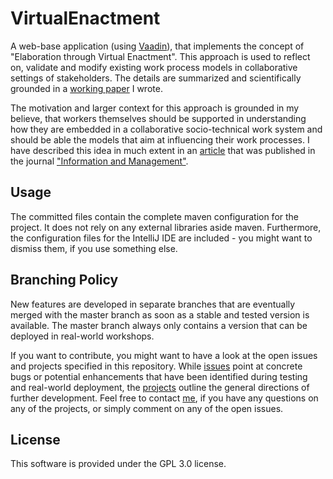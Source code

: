 # VirtualEnactment

A web-base application (using [Vaadin](http://www.vaadin.com)), that implements the concept of "Elaboration through Virtual Enactment". This approach is used to reflect on, validate and modify existing work process models in collaborative settings of stakeholders. The details are summarized and scientifically grounded in a [working paper](https://zenodo.org/record/207008#.WFQGULGZOb8) I wrote. 

The motivation and larger context for this approach is grounded in my believe, that workers themselves should be supported in understanding how they are embedded in a collaborative socio-technical work system and should be able the models that aim at influencing their work processes. I have described this idea in much extent in an [article](http://www.oppl.info/files/ArticulationOfWorkProcessModels.pdf) that was published in the journal ["Information and Management"](http://www.journals.elsevier.com/information-and-management). 

## Usage

The committed files contain the complete maven configuration for the project. It does not rely on any external libraries aside maven. Furthermore, the configuration files for the IntelliJ IDE are included - you might want to dismiss them, if you use something else.

## Branching Policy

New features are developed in separate branches that are eventually merged with the master branch as soon as a stable and tested version is available. The master branch always only contains a version that can be deployed in real-world workshops.

If you want to contribute, you might want to have a look at the open issues and projects specified in this repository. While [issues](https://github.com/win-ce/VirtualEnactment/issues) point at concrete bugs or potential enhancements that have been identified during testing and real-world deployment, the [projects](https://github.com/win-ce/VirtualEnactment/projects) outline the general directions of further development. Feel free to contact [me](https://github.com/oppl), if you have any questions on any of the projects, or simply comment on any of the open issues. 

## License

This software is provided under the GPL 3.0 license.